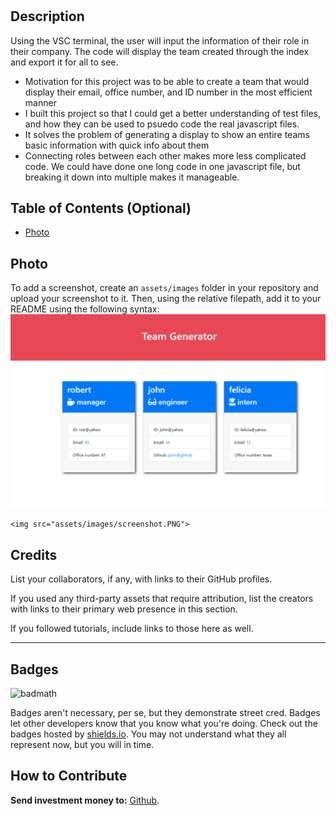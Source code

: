# <Team Profile Gen>

## Description


Using the VSC terminal, the user will input the information of their role in their company. The code will display the team created through the index and export it for all to see. 

- Motivation for this project was to be able to create a team that would display their email, office number, and ID number in the most efficient manner
- I built this project so that I could get a better understanding of test files, and how they can be used to psuedo code the real javascript files.
- It solves the problem of generating a display to show an entire teams basic information with quick info about them
- Connecting roles between each other makes more less complicated code. We could have done one long code in one javascript file, but breaking it down into multiple makes it manageable. 

## Table of Contents (Optional)



- [Photo](#photo)



## Photo


To add a screenshot, create an `assets/images` folder in your repository and upload your screenshot to it. Then, using the relative filepath, add it to your README using the following syntax:
    ![screenshot](assets/images/screenshot.PNG)

    <img src="assets/images/screenshot.PNG">
   

## Credits

List your collaborators, if any, with links to their GitHub profiles.

If you used any third-party assets that require attribution, list the creators with links to their primary web presence in this section.

If you followed tutorials, include links to those here as well.



---



## Badges

![badmath](https://img.shields.io/github/languages/top/lernantino/badmath)

Badges aren't necessary, per se, but they demonstrate street cred. Badges let other developers know that you know what you're doing. Check out the badges hosted by [shields.io](https://shields.io/). You may not understand what they all represent now, but you will in time.


## How to Contribute

**Send investment money to:** 
[Github](https://github.com/okingdomz).



